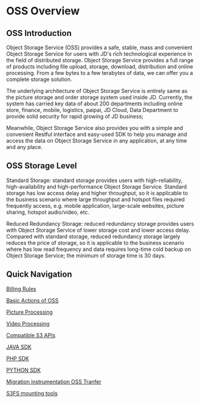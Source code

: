 # OSS Overview

## OSS Introduction

Object Storage Service (OSS) provides a safe, stable, mass and convenient Object Storage Service for users with JD's rich technological experience in the field of distributed storage. Object Storage Service provides a full range of products including file upload, storage, download, distribution and online processing. From a few bytes to a few terabytes of data, we can offer you a complete storage solution.

The underlying architecture of Object Storage Service is entirely same as the picture storage and order storage system used inside JD. Currently, the system has carried key data of about 200 departments including online store, finance, mobile, logistics, paipai, JD Cloud, Data Department to provide solid security for rapid growing of JD business;

Meanwhile, Object Storage Service also provides you with a simple and convenient Restful interface and easy-used SDK to help you manage and access the data on Object Storage Service in any application, at any time and any place.

## OSS Storage Level
Standard Storage: standard storage provides users with high-reliability, high-availability and high-performance Object Storage Service. Standard storage has low access delay and higher throughput, so it is applicable to the business scenario where large throughput and hotspot files required frequently access, e.g. mobile application, large-scale websites, picture sharing, hotspot audio/video, etc.

Reduced Redundancy Storage: reduced redundancy storage provides users with Object Storage Service of lower storage cost and lower access delay. Compared with standard storage, reduced redundancy storage largely reduces the price of storage, so it is applicable to the business scenario where has low read frequency and data requires long-time cold backup on Object Storage Service; the minimum of storage time is 30 days.

## Quick Navigation

[Billing Rules](../Pricing/Billing-Rules.md) 

[Basic Actions of OSS](../Operation-Guide/Sign-Up-Service-2.md)

[Picture Processing](../Operation-Guide/Image-Service-Guide/Introduction-1.md)

[Video Processing](../Operation-Guide/Video-Service-Guide/Video-Service-Guide-Overview.md)

[Compatible S3 APIs](../API-Reference-S3-Compatible/Introduction-2.md)

[JAVA SDK](https://docs.jdcloud.com/en/object-storage-service/installation-s3)

[PHP SDK](../API-Reference-S3-Compatible/Compatibility-Tools/SDK-PHP.md)

[PYTHON SDK](../API-Reference-S3-Compatible/Compatibility-Tools/SDK-Python.md)

[Migration instrumentation OSS Tranfer](../Best-Practices/Data-Migration-Tool.md)

[S3FS mounting tools](../Best-Practices/S3fs.md)
